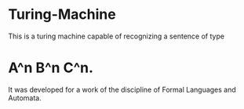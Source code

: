# Turing-Machine


This is a turing machine capable of recognizing 
a sentence of type 

# A^n B^n C^n.

It was developed for a work of the discipline of Formal Languages and Automata.
